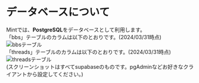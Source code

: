 # データベースについて
Mintでは、**PostgreSQL**をデータベースとして利用します。  
「bbs」テーブルのカラムは以下のとおりです。(2024/03/31時点)  
![bbsテーブル](https://i.imgur.com/vYgpffz.png)  
「threads」テーブルのカラムは以下のとおりです。(2024/03/31時点)  
![threadsテーブル](https://i.imgur.com/BI7d57H.png)  
(スクリーンショットはすべてsupabaseのものです。pgAdminなどお好きなクライアントから設定してください。)
